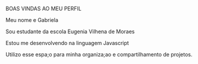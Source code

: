 BOAS VINDAS AO MEU PERFIL

Meu nome e Gabriela

Sou estudante da escola Eugenia Vilhena de Moraes

Estou me desenvolvendo na linguagem Javascript

Utilizo esse espa;o para minha organiza;ao e compartilhamento de projetos.
